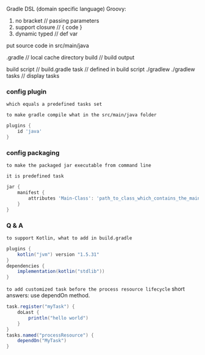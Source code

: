 Gradle DSL (domain specific language)
Groovy:

1. no bracket // passing parameters
2. support closure // { code }
3. dynamic typed // def var

put source code in src/main/java

.gradle // local cache directory
build // build output

build script // build.gradle
task // defined in build script
./gradlew <task-name>
./gradlew tasks // display tasks

### config plugin

`which equals a predefined tasks set`

`to make gradle compile what in the src/main/java folder`

~~~groovy
plugins {
    id 'java'
}
~~~

### config packaging

`to make the packaged jar executable from command line`

`it is predefined task `

~~~groovy
jar {
    manifest {
        attributes 'Main-Class': 'path_to_class_which_contains_the_main'
    }
}
~~~

### Q & A

`to support Kotlin, what to add in build.gradle`

~~~groovy
plugins {
    kotlin("jvm") version "1.5.31"
}
dependencies {
    implementation(kotlin("stdlib"))
}
~~~

`to add customized task before the process resource lifecycle`
short answers: use dependOn method.

~~~groovy
task.register("myTask") {
    doLast {
        println("hello world")
    }
}
tasks.named("processResource") {
    dependOn("MyTask")
}
~~~
